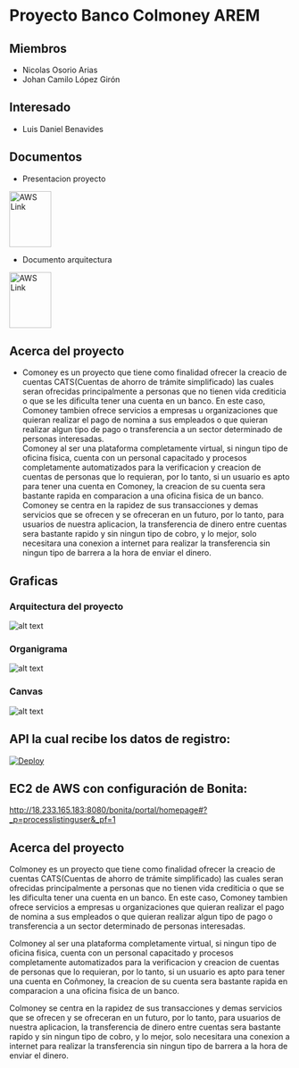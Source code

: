 
# Proyecto Banco Colmoney AREM

## Miembros
- Nicolas Osorio Arias
- Johan Camilo López Girón

## Interesado
- Luis Daniel Benavides

## Documentos
- Presentacion proyecto

<a href="https://docs.google.com/presentation/d/12LZjng_xZjZkbcXvoBNLDNWzWKWpXXm8CWw8PHgcftY/edit?usp=sharing"><img src="https://i1.wp.com/alicekeeler.com/wp-content/uploads/2014/10/Screen-Shot-2014-10-22-at-4.16.43-PM.png?ssl=1" alt="AWS Link" width="75" height="100"></a>
- Documento arquitectura

 <a href="https://docs.google.com/document/d/1AfigOPA2RS8UqJvMFllpOMaixuGNF6di3w9NLDcbFlQ/edit?usp=sharing"><img src="https://cdn4.iconfinder.com/data/icons/free-colorful-icons/360/google_docs.png" alt="AWS Link" width="75" height="100"></a>

## Acerca del proyecto
- Comoney es un proyecto que tiene como finalidad ofrecer la creacio de cuentas CATS(Cuentas de ahorro de trámite simplificado) las cuales seran ofrecidas principalmente a personas que no tienen vida crediticia o que se les dificulta tener una cuenta en un banco. En este caso, Comoney tambien ofrece servicios a empresas u organizaciones que quieran realizar el pago de nomina a sus empleados o que quieran realizar algun tipo de pago o transferencia a un sector determinado de personas interesadas.
<br>Comoney al ser una plataforma completamente virtual, si ningun tipo de oficina fisica, cuenta con un personal capacitado y procesos completamente automatizados para la verificacion y creacion de cuentas de personas que lo requieran, por lo tanto, si un usuario es apto para tener una cuenta en Comoney, la creacion de su cuenta sera bastante rapida en comparacion a una oficina fisica de un banco.
<br>Comoney se centra en la rapidez de sus transacciones y demas servicios que se ofrecen y se ofreceran en un futuro, por lo tanto, para usuarios de nuestra aplicacion, la transferencia de dinero entre cuentas sera bastante rapido y sin ningun tipo de cobro, y lo mejor, solo necesitara una conexion a internet para realizar la transferencia sin ningun tipo de barrera a la hora de enviar el dinero.

## Graficas
### Arquitectura del proyecto
![alt text](https://github.com/Camilo1997/Colmoney-Proyect/blob/patch-1/Screenshot%20from%202018-12-10%2023-28-08.png)
### Organigrama
![alt text](https://github.com/Camilo1997/Colmoney-Proyect/blob/patch-1/Organigrama%20Colmoney.png)
### Canvas
![alt text](https://github.com/Camilo1997/Colmoney-Proyect/blob/patch-1/Screenshot%20from%202018-12-10%2023-26-41.png)



## API la cual recibe los datos de registro:
[![Deploy](https://www.herokucdn.com/deploy/button.svg)](http://colmoney.herokuapp.com/api/colmoney)

## EC2 de AWS con configuración de Bonita:
http://18.233.165.183:8080/bonita/portal/homepage#?_p=processlistinguser&_pf=1


## Acerca del proyecto
Colmoney es un proyecto que tiene como finalidad ofrecer la creacio de cuentas CATS(Cuentas de ahorro de trámite simplificado) las cuales seran ofrecidas principalmente a personas que no tienen vida crediticia o que se les dificulta tener una cuenta en un banco. En este caso, Comoney tambien ofrece servicios a empresas u organizaciones que quieran realizar el pago de nomina a sus empleados o que quieran realizar algun tipo de pago o transferencia a un sector determinado de personas interesadas.

Colmoney al ser una plataforma completamente virtual, si ningun tipo de oficina fisica, cuenta con un personal capacitado y procesos completamente automatizados para la verificacion y creacion de cuentas de personas que lo requieran, por lo tanto, si un usuario es apto para tener una cuenta en Coñmoney, la creacion de su cuenta sera bastante rapida en comparacion a una oficina fisica de un banco.

Colmoney se centra en la rapidez de sus transacciones y demas servicios que se ofrecen y se ofreceran en un futuro, por lo tanto, para usuarios de nuestra aplicacion, la transferencia de dinero entre cuentas sera bastante rapido y sin ningun tipo de cobro, y lo mejor, solo necesitara una conexion a internet para realizar la transferencia sin ningun tipo de barrera a la hora de enviar el dinero.

